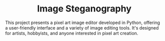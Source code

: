 <h1 align="center">Image Steganography</h1>

This project presents a pixel art image editor developed in Python, offering a user-friendly interface and a variety of image editing tools. It's designed for artists, hobbyists, and anyone interested in pixel art creation.

